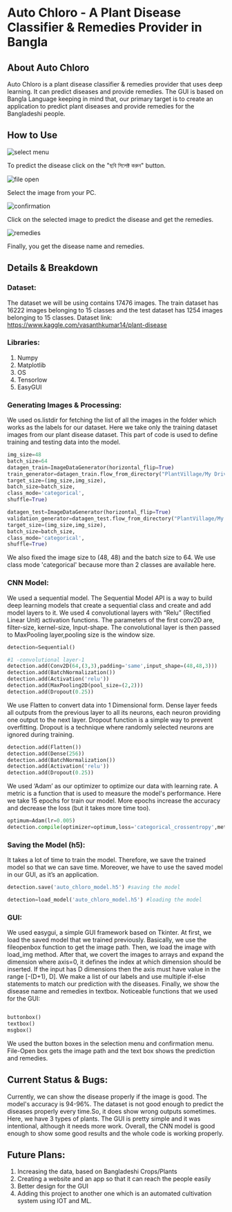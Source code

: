 # Auto Chloro - A Plant Disease Classifier & Remedies Provider in Bangla
## About Auto Chloro
Auto Chloro is a plant disease classifier & remedies provider that uses deep learning. It can predict diseases and provide remedies. The GUI is based on Bangla Language keeping in mind that, our primary target is to create an application to predict plant diseases and provide remedies for the Bangladeshi people.


## How to Use 

![select menu](images/gui1.PNG)


To predict the disease click on the "ছবি সিলেক্ট করুন" button.


![file open](images/gui2.PNG)


Select the image from your PC.


![confirmation](images/gui3.PNG)


Click on the selected image to predict the disease and get the remedies.


![remedies](images/gui4.PNG)


Finally, you get the disease name and remedies. 

## Details & Breakdown
### Dataset:
The dataset we will be using contains 17476 images. The train dataset has 16222 images belonging to 15 classes and the test dataset has 1254 images belonging to 15 classes.
Dataset link: https://www.kaggle.com/vasanthkumar14/plant-disease 
### Libraries:
1. Numpy 
2. Matplotlib
3. OS
4. Tensorlow
5. EasyGUI

### Generating Images & Processing:

We used os.listdir for fetching the list of all the images in the folder which works as the labels for our dataset. Here we take only the training dataset images from our plant disease dataset. 
This part of code is used to define training and testing data into the model.
```python
img_size=48
batch_size=64
datagen_train=ImageDataGenerator(horizontal_flip=True)
train_generator=datagen_train.flow_from_directory("PlantVillage/My Drive/train_set",
target_size=(img_size,img_size),
batch_size=batch_size,
class_mode='categorical',
shuffle=True)

datagen_test=ImageDataGenerator(horizontal_flip=True)
validation_generator=datagen_test.flow_from_directory("PlantVillage/My Drive/test_data",
target_size=(img_size,img_size),
batch_size=batch_size,
class_mode='categorical',
shuffle=True)

```
We also fixed the image size to (48, 48) and the batch size to 64. We use class mode 'categorical' because more than 2 classes are available here.

### CNN Model:

We used a sequential model. The Sequential Model API is a way to build deep learning models that create a sequential class and create and add model layers to it. We used 4 convolutional layers with “Relu” (Rectified Linear Unit) activation functions. The parameters of the first conv2D are, filter-size, kernel-size, Input-shape. The convolutional layer is then passed to MaxPooling layer,pooling size is the window size.
```python
detection=Sequential()

#1 -convolutional layer-1
detection.add(Conv2D(64,(3,3),padding='same',input_shape=(48,48,3)))
detection.add(BatchNormalization())
detection.add(Activation('relu'))
detection.add(MaxPooling2D(pool_size=(2,2)))
detection.add(Dropout(0.25))

```
We use Flatten to convert data into 1 Dimensional form. Dense layer feeds all outputs from the previous layer to all its neurons, each neuron providing one output to the next layer. Dropout function is a simple way to prevent overfitting. Dropout is a technique where randomly selected neurons are ignored during training.
```python
detection.add(Flatten())
detection.add(Dense(256))
detection.add(BatchNormalization())
detection.add(Activation('relu'))
detection.add(Dropout(0.25))

```
We used ‘Adam’ as our optimizer to optimize our data with learning rate. A metric is a function that is used to measure the model's performance. Here we take 15 epochs for train our model. More epochs increase the accuracy and decrease the loss (but it takes more time too).
```python
optimum=Adam(lr=0.005)
detection.compile(optimizer=optimum,loss='categorical_crossentropy',metrics=['accuracy'])
```
### Saving the Model (h5):

It takes a lot of time to train the model. Therefore, we save the trained model so that we can save time. Moreover, we have to use the saved model in our GUI, as it’s an application.

```python
detection.save('auto_chloro_model.h5') #saving the model
```
```python
detection=load_model('auto_chloro_model.h5') #loading the model
```

### GUI:

We used easygui, a simple GUI framework based on Tkinter. At first, we load the saved model that we trained previously. Basically, we use the fileopenbox function to get the image path. Then, we load the image with load_img method. After that, we covert the images to arrays and expand the dimension where axis=0, it defines the index at which dimension should be inserted. If the input has D dimensions then the axis must have value in the range [-(D+1), D].
We make a list of our labels and use multiple if-else statements to match our prediction with the diseases. Finally, we show the disease name and remedies in textbox.
Noticeable functions that we used for the GUI:

```python

buttonbox()
textbox()
msgbox()

```

We used the button boxes in the selection menu and confirmation menu. File-Open box gets the image path and the text box shows the prediction and remedies.

## Current Status & Bugs:

Currently, we can show the disease properly if the image is good. The model's accuracy is 94-96%. The dataset is not good enough to predict the diseases properly every time.So, it does show wrong outputs sometimes. Here, we have 3 types of plants. The GUI is pretty simple and it was intentional, although it needs more work. Overall, the CNN model is good enough to show some good results and the whole code is working properly.

## Future Plans:
1. Increasing the data, based on Bangladeshi Crops/Plants
2. Creating a website and an app so that it can reach the people easily
3. Better design for the GUI
4. Adding this project to another one which is an automated cultivation system using IOT and ML.  


